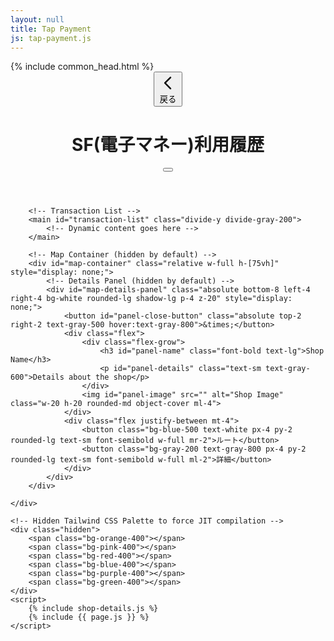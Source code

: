 ```yaml
---
layout: null
title: Tap Payment
js: tap-payment.js
---
```


<html lang="ja">
<head>
    <meta charset="UTF-8">
    {% include common_head.html %}
    <meta name="viewport" content="width=device-width, initial-scale=1.0">
    <title>利用履歴</title>
    <script src="https://cdn.tailwindcss.com"></script>
    <link href="https://fonts.googleapis.com/css2?family=Inter:wght@400;500;600;700&display=swap" rel="stylesheet">
    <link rel="stylesheet" href="https://cdnjs.cloudflare.com/ajax/libs/font-awesome/6.4.0/css/all.min.css">
    <style>
        body {
            font-family: 'Inter', sans-serif;
        }
    </style>
</head>
<body class="bg-gray-50">
    <div class="max-w-sm mx-auto bg-white shadow-md rounded-lg overflow-hidden my-4">
        <!-- Header -->
        <header class="flex items-center justify-between p-4 border-b bg-white sticky top-0 z-10">
            <button id="back-button" class="text-gray-600 hover:text-gray-800 flex items-center">
                <svg xmlns="http://www.w3.org/2000/svg" class="h-6 w-6" fill="none" viewBox="0 0 24 24" stroke="currentColor">
                    <path stroke-linecap="round" stroke-linejoin="round" stroke-width="2" d="M15 19l-7-7 7-7" />
                </svg>
                <span class="ml-1 font-medium">戻る</span>
            </button>
            <h1 class="text-lg font-semibold text-gray-800">SF(電子マネー)利用履歴</h1>
            <button id="map-toggle-button" class="text-gray-600 hover:text-gray-800">
                 <i class="fa-regular fa-map text-2xl"></i>
            </button>
        </header>

        <!-- Transaction List -->
        <main id="transaction-list" class="divide-y divide-gray-200">
            <!-- Dynamic content goes here -->
        </main>

        <!-- Map Container (hidden by default) -->
        <div id="map-container" class="relative w-full h-[75vh]" style="display: none;">
            <!-- Details Panel (hidden by default) -->
            <div id="map-details-panel" class="absolute bottom-8 left-4 right-4 bg-white rounded-lg shadow-lg p-4 z-20" style="display: none;">
                <button id="panel-close-button" class="absolute top-2 right-2 text-gray-500 hover:text-gray-800">&times;</button>
                <div class="flex">
                    <div class="flex-grow">
                        <h3 id="panel-name" class="font-bold text-lg">Shop Name</h3>
                        <p id="panel-details" class="text-sm text-gray-600">Details about the shop</p>
                    </div>
                    <img id="panel-image" src="" alt="Shop Image" class="w-20 h-20 rounded-md object-cover ml-4">
                </div>
                <div class="flex justify-between mt-4">
                    <button class="bg-blue-500 text-white px-4 py-2 rounded-lg text-sm font-semibold w-full mr-2">ルート</button>
                    <button class="bg-gray-200 text-gray-800 px-4 py-2 rounded-lg text-sm font-semibold w-full ml-2">詳細</button>
                </div>
            </div>
        </div>

    </div>

    <!-- Hidden Tailwind CSS Palette to force JIT compilation -->
    <div class="hidden">
        <span class="bg-orange-400"></span>
        <span class="bg-pink-400"></span>
        <span class="bg-red-400"></span>
        <span class="bg-blue-400"></span>
        <span class="bg-purple-400"></span>
        <span class="bg-green-400"></span>
    </div>
    <script>
        {% include shop-details.js %}
        {% include {{ page.js }} %}
    </script>
</body>
</html>
